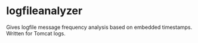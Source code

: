 # logfileanalyzer
Gives logfile message frequency analysis based on embedded timestamps.  Written for Tomcat logs.
